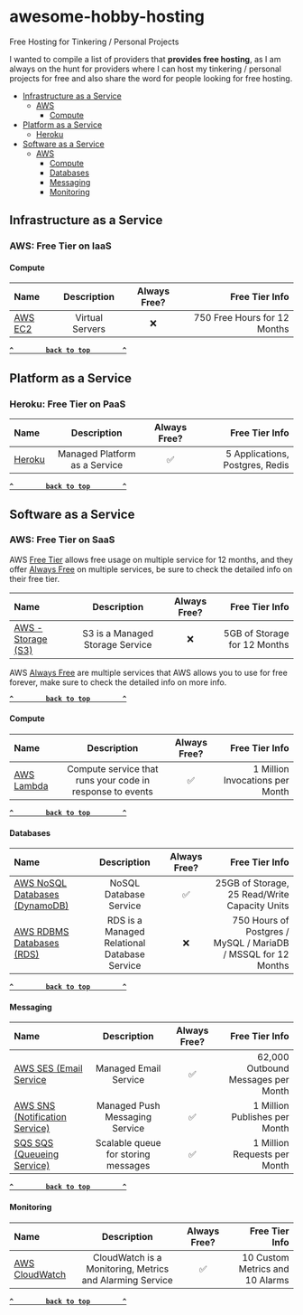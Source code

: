 # awesome-hobby-hosting

Free Hosting for Tinkering / Personal Projects

I wanted to compile a list of providers that **provides free hosting**, as I am always on the hunt for providers where I can host my tinkering / personal projects for free and also share the word for people looking for free hosting.

- [Infrastructure as a Service](#infrastructure-as-a-service)
  - [AWS](#aws-free-tier-on-iaas)
    - [Compute](#compute)
- [Platform as a Service](#platform-as-a-service)
  - [Heroku](#heroku-free-tier-on-paas)
- [Software as a Service](#software-as-a-service)
  - [AWS](#aws-free-tier-on-saas)
    - [Compute](#compute-1)
    - [Databases](#databases)
    - [Messaging](#messaging)
    - [Monitoring](#monitoring)

## Infrastructure as a Service

### AWS: Free Tier on IaaS

#### Compute

| Name | Description | Always Free? | Free Tier Info   | 
| :------- | :---------: | :------: | ---------: |
| [AWS EC2](https://aws.amazon.com/free/?all-free-tier.sort-by=item.additionalFields.SortRank&all-free-tier.sort-order=asc&awsf.Free%20Tier%20Types=tier%2312monthsfree&awsm.page-all-free-tier=1&all-free-tier.q=EC2&all-free-tier.q_operator=AND&awsf.Free%20Tier%20Categories=categories%23compute) | Virtual Servers | :x: | 750 Free Hours for 12 Months |

**[`^        back to top        ^`](#)**

## Platform as a Service

### Heroku: Free Tier on PaaS

| Name | Description | Always Free? | Free Tier Info   | 
| :------- | :---------: | :------: | ---------: |
| [Heroku](https://www.heroku.com/free) | Managed Platform as a Service | :white_check_mark: | 5 Applications, Postgres, Redis |

**[`^        back to top        ^`](#)**

## Software as a Service

### AWS: Free Tier on SaaS

AWS [Free Tier](https://aws.amazon.com/free/?all-free-tier.sort-by=item.additionalFields.SortRank&all-free-tier.sort-order=asc&awsf.Free%20Tier%20Types=tier%2312monthsfree&awsm.page-all-free-tier=1) allows free usage on multiple service for 12 months, and they offer [Always Free](https://aws.amazon.com/free/?all-free-tier.sort-by=item.additionalFields.SortRank&all-free-tier.sort-order=asc&awsf.Free%20Tier%20Types=tier%23always-free&awsm.page-all-free-tier=1) on multiple services, be sure to check the detailed info on their free tier.

| Name | Description | Always Free? | Free Tier Info   | 
| :------- | :---------: | :------: | ---------: |
| [AWS - Storage (S3)](https://aws.amazon.com/s3/pricing/#AWS_free_usage_tier) | S3 is a Managed Storage Service | :x: | 5GB of Storage for 12 Months |

AWS [Always Free](https://aws.amazon.com/free) are multiple services that AWS allows you to use for free forever, make sure to check the detailed info on more info.

**[`^        back to top        ^`](#)**

#### Compute

| Name | Description | Always Free? | Free Tier Info |
| :------- | :---------: | :------: | ---------: |
| [AWS Lambda](https://aws.amazon.com/free/?all-free-tier.sort-by=item.additionalFields.SortRank&all-free-tier.sort-order=asc&awsf.Free%20Tier%20Types=tier%23always-free&all-free-tier.q=Lambda&all-free-tier.q_operator=AND#Free_Tier_details) | Compute service that runs your code in response to events | :white_check_mark: | 1 Million Invocations per Month|
**[`^        back to top        ^`](#)**

#### Databases

| Name | Description | Always Free? | Free Tier Info |
| :------- | :---------: | :------: | ---------: |
| [AWS NoSQL Databases (DynamoDB)](https://aws.amazon.com/free/?all-free-tier.sort-by=item.additionalFields.SortRank&all-free-tier.sort-order=asc&awsf.Free%20Tier%20Types=tier%23always-free&all-free-tier.q=DynamoDB&all-free-tier.q_operator=AND#Free_Tier_details) | NoSQL Database Service | :white_check_mark: | 25GB of Storage, 25 Read/Write Capacity Units|
| [AWS RDBMS Databases (RDS)](https://aws.amazon.com/rds/) | RDS is a Managed Relational Database Service | :x: | 750 Hours of Postgres / MySQL / MariaDB / MSSQL for 12 Months | 

**[`^        back to top        ^`](#)**

#### Messaging

| Name | Description | Always Free? | Free Tier Info |
| :------- | :---------: | :------: | ---------: |
| [AWS SES (Email Service](https://aws.amazon.com/free/?all-free-tier.sort-by=item.additionalFields.SortRank&all-free-tier.sort-order=asc&awsf.Free%20Tier%20Types=tier%23always-free&all-free-tier.q=SES&all-free-tier.q_operator=AND#Free_Tier_details) | Managed Email Service | :white_check_mark: | 62,000 Outbound Messages per Month |
| [AWS SNS (Notification Service)](https://aws.amazon.com/free/?all-free-tier.sort-by=item.additionalFields.SortRank&all-free-tier.sort-order=asc&awsf.Free%20Tier%20Types=tier%23always-free&all-free-tier.q=SNS&all-free-tier.q_operator=AND#Free_Tier_details) | Managed Push Messaging Service | :white_check_mark: | 1 Million Publishes per Month |
| [SQS SQS (Queueing Service)](https://aws.amazon.com/free/?all-free-tier.sort-by=item.additionalFields.SortRank&all-free-tier.sort-order=asc&awsf.Free%20Tier%20Types=tier%23always-free&awsm.page-all-free-tier=1&all-free-tier.q=SQS&all-free-tier.q_operator=AND#Free_Tier_details) | Scalable queue for storing messages | :white_check_mark: | 1 Million Requests per Month | 

**[`^        back to top        ^`](#)**

#### Monitoring

| Name | Description | Always Free? | Free Tier Info |
| :------- | :---------: | :------: | ---------: |
| [AWS CloudWatch](https://aws.amazon.com/free/?all-free-tier.sort-by=item.additionalFields.SortRank&all-free-tier.sort-order=asc&awsf.Free%20Tier%20Types=tier%23always-free&all-free-tier.q=CloudWatch&all-free-tier.q_operator=AND#Free_Tier_details)   | CloudWatch is a Monitoring, Metrics and Alarming Service | :white_check_mark: | 10 Custom Metrics and 10 Alarms |

**[`^        back to top        ^`](#)**
